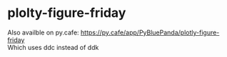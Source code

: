 # plolty-figure-friday

Also availble on py.cafe:
https://py.cafe/app/PyBluePanda/plotly-figure-friday <br>
Which uses ddc instead of ddk

